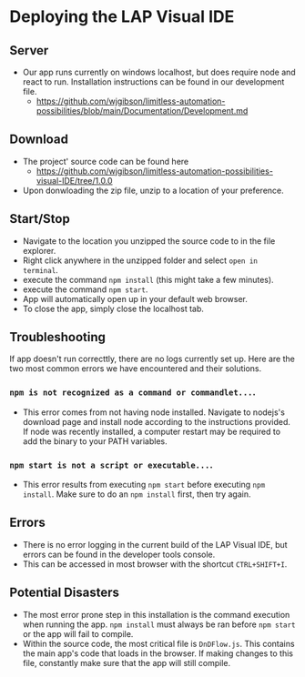# Deploying the LAP Visual IDE

## Server
- Our app runs currently on windows localhost, but does require node and react to run. Installation instructions can be found in our development file.
  - https://github.com/wjgibson/limitless-automation-possibilities/blob/main/Documentation/Development.md

## Download
- The project' source code can be found here
  - https://github.com/wjgibson/limitless-automation-possibilities-visual-IDE/tree/1.0.0
- Upon donwloading the zip file, unzip to a location of your preference.

## Start/Stop
- Navigate to the location you unzipped the source code to in the file explorer.
- Right click anywhere in the unzipped folder and select `open in terminal`.
- execute the command `npm install` (this might take a few minutes).
- execute the command `npm start`.
- App will automatically open up in your default web browser.
- To close the app, simply close the localhost tab.

## Troubleshooting
If app doesn't run correcttly, there are no logs currently set up. Here are the two most common errors we have encountered and their solutions.
### `npm is not recognized as a command or commandlet...`.
- This error comes from not having node installed. Navigate to nodejs's download page and install node according to the instructions provided. If node was recently installed, a computer restart may be required to add the binary to your PATH variables.
### `npm start is not a script or executable...`.
- This error results from executing `npm start` before executing `npm install`. Make sure to do an `npm install` first, then try again.

## Errors
- There is no error logging in the current build of the LAP Visual IDE, but errors can be found in the developer tools console.
- This can be accessed in most browser with the shortcut `CTRL+SHIFT+I`.

## Potential Disasters
- The most error prone step in this installation is the command execution when running the app. `npm install` must always be ran before `npm start` or the app will fail to compile.
- Within the source code, the most critical file is `DnDFlow.js`. This contains the main app's code that loads in the browser. If making changes to this file, constantly make sure that the app will still compile.
